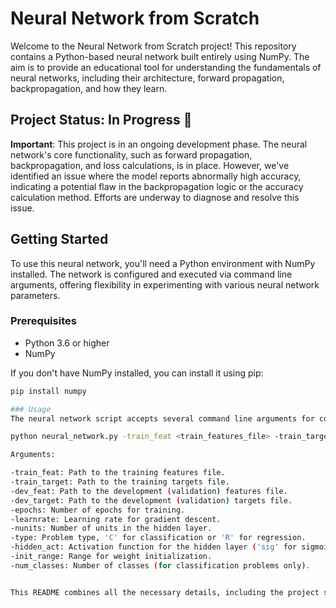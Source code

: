 # Neural Network from Scratch

Welcome to the Neural Network from Scratch project! This repository contains a Python-based neural network built entirely using NumPy. The aim is to provide an educational tool for understanding the fundamentals of neural networks, including their architecture, forward propagation, backpropagation, and how they learn.

## Project Status: In Progress 🚧

**Important**: This project is in an ongoing development phase. The neural network's core functionality, such as forward propagation, backpropagation, and loss calculations, is in place. However, we've identified an issue where the model reports abnormally high accuracy, indicating a potential flaw in the backpropagation logic or the accuracy calculation method. Efforts are underway to diagnose and resolve this issue.

## Getting Started

To use this neural network, you'll need a Python environment with NumPy installed. The network is configured and executed via command line arguments, offering flexibility in experimenting with various neural network parameters.

### Prerequisites

- Python 3.6 or higher
- NumPy

If you don't have NumPy installed, you can install it using pip:

```bash
pip install numpy

### Usage
The neural network script accepts several command line arguments for configuration:

python neural_network.py -train_feat <train_features_file> -train_target <train_targets_file> -dev_feat <dev_features_file> -dev_target <dev_targets_file> -epochs <number_of_epochs> -learnrate <learning_rate> -nunits <number_of_hidden_units> -type <problem_type> -hidden_act <hidden_activation_function> -init_range <initialization_range> -num_classes <number_of_classes>

Arguments:

-train_feat: Path to the training features file.
-train_target: Path to the training targets file.
-dev_feat: Path to the development (validation) features file.
-dev_target: Path to the development (validation) targets file.
-epochs: Number of epochs for training.
-learnrate: Learning rate for gradient descent.
-nunits: Number of units in the hidden layer.
-type: Problem type, 'C' for classification or 'R' for regression.
-hidden_act: Activation function for the hidden layer ('sig' for sigmoid, 'tanh' for hyperbolic tangent, 'relu' for rectified linear unit).
-init_range: Range for weight initialization.
-num_classes: Number of classes (for classification problems only).


This README combines all the necessary details, including the project status, setup instructions, usage details with command line arguments, and contribution guidelines.

